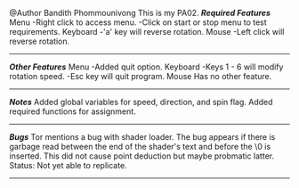 @Author Bandith Phommounivong
This is my PA02. 
***Required Features***
Menu
-Right click to access menu.
-Click on start or stop menu to test requirements.
Keyboard
-'a' key will reverse rotation.
Mouse
-Left click will reverse rotation.
***********************

***Other Features***
Menu 
-Added quit option.
Keyboard
-Keys 1 - 6 will modify rotation speed.
-Esc key will quit program. 
Mouse
Has no other feature. 
********************

***Notes***
Added global variables for speed, direction, and spin flag. 
Added required functions for assignment.
***********

***Bugs***
Tor mentions a bug with shader loader. The bug appears if there is garbage read between the end of the shader's text and before the \0 is inserted. This did not cause point deduction but maybe probmatic latter. 
Status: Not yet able to replicate. 
**********
